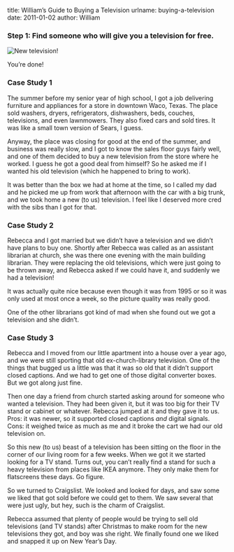 title: William&#x02bc;s Guide to Buying a Television
urlname: buying-a-television
date: 2011-01-02
author: William

### Step 1: Find someone who will give you a television for free.

<img src="{static}/images/2011-01-02-new-television.jpg" alt="New television!" class="img-fluid">

You&#x02bc;re done!

### Case Study 1

The summer before my senior year of high school, I got a job delivering
furniture and appliances for a store in downtown Waco, Texas. The place sold
washers, dryers, refrigerators, dishwashers, beds, couches, televisions, and
even lawnmowers. They also fixed cars and sold tires. It was like a small town
version of Sears, I guess.

Anyway, the place was closing for good at the end of the summer, and business
was really slow, and I got to know the sales floor guys fairly well, and one of
them decided to buy a new television from the store where he worked. I guess he
got a good deal from himself? So he asked me if I wanted his old television
(which he happened to bring to work).

It was better than the box we had at home at the time, so I called my dad and he
picked me up from work that afternoon with the car with a big trunk, and we took
home a new (to us) television. I feel like I deserved more cred with the sibs
than I got for that.

### Case Study 2

Rebecca and I got married but we didn&#x02bc;t have a television and we
didn&#x02bc;t have plans to buy one. Shortly after Rebecca was called as an
assistant librarian at church, she was there one evening with the main building
librarian. They were replacing the old televisions, which were just going to be
thrown away, and Rebecca asked if we could have it, and suddenly we had a
television!

It was actually quite nice because even though it was from 1995 or so it was
only used at most once a week, so the picture quality was really good.

One of the other librarians got kind of mad when she found out we got a
television and she didn&#x02bc;t.

### Case Study 3

Rebecca and I moved from our little apartment into a house over a year ago, and
we were still sporting that old ex-church-library television. One of the things
that bugged us a little was that it was so old that it didn&#x02bc;t support
closed captions. And we had to get one of those digital converter boxes. But we
got along just fine.

Then one day a friend from church started asking around for someone who wanted a
television. They had been given it, but it was too big for their TV stand or
cabinet or whatever. Rebecca jumped at it and they gave it to us. Pros: it was
newer, so it supported closed captions _and_ digital signals. Cons: it weighed
twice as much as me and it broke the cart we had our old television on.

So this new (to us) beast of a television has been sitting on the floor in the
corner of our living room for a few weeks. When we got it we started looking for
a TV stand. Turns out, you can&#x02bc;t really find a stand for such a heavy
television from places like IKEA anymore. They only make them for flatscreens
these days. Go figure.

So we turned to Craigslist. We looked and looked for days, and saw some we liked
that got sold before we could get to them. We saw several that were just ugly,
but hey, such is the charm of Craigslist.

Rebecca assumed that plenty of people would be trying to sell old televisions
(and TV stands) after Christmas to make room for the new televisions they got,
and boy was she right. We finally found one we liked and snapped it up on New
Year&#x02bc;s Day.
